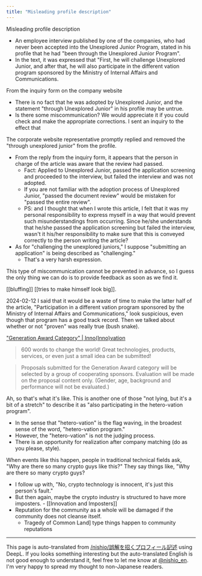 ```yaml
---
title: "Misleading profile description"
---
```


Misleading profile description
- An employee interview published by one of the companies, who had never been accepted into the Unexplored Junior Program, stated in his profile that he had "been through the Unexplored Junior Program".
- In the text, it was expressed that "First, he will challenge Unexplored Junior, and after that, he will also participate in the different vation program sponsored by the Ministry of Internal Affairs and Communications.

From the inquiry form on the company website
- There is no fact that he was adopted by Unexplored Junior, and the statement "through Unexplored Junior" in his profile may be untrue.
- Is there some miscommunication? We would appreciate it if you could check and make the appropriate corrections.
I sent an inquiry to the effect that

The corporate website representative promptly replied and removed the "through unexplored junior" from the profile.
- From the reply from the inquiry form, it appears that the person in charge of the article was aware that the review had passed.
    - Fact: Applied to Unexplored Junior, passed the application screening and proceeded to the interview, but failed the interview and was not adopted.
    - If you are not familiar with the adoption process of Unexplored Junior, "passed the document review" would be mistaken for "passed the entire review".
    - PS: and I thought that when I wrote this article, I felt that it was my personal responsibility to express myself in a way that would prevent such misunderstandings from occurring. Since he/she understands that he/she passed the application screening but failed the interview, wasn't it his/her responsibility to make sure that this is conveyed correctly to the person writing the article?
- As for "challenging the unexplored juniors," I suppose "submitting an application" is being described as "challenging."
    - That's a very harsh expression.

This type of miscommunication cannot be prevented in advance, so I guess the only thing we can do is to provide feedback as soon as we find it.


[[bluffing]]
[[tries to make himself look big]].

2024-02-12
I said that it would be a waste of time to make the latter half of the article, "Participation in a different vation program sponsored by the Ministry of Internal Affairs and Communications," look suspicious, even though that program has a good track record.
Then we talked about whether or not "proven" was really true (bush snake).

["Generation Award Category" | Inno(Inno)vation](https://www.inno.go.jp/generation/2023/)
> 600 words to change the world!
>  Great technologies, products, services, or even just a small idea can be submitted!

> Proposals submitted for the Generation Award category will be selected by a group of cooperating sponsors.
>  Evaluation will be made on the proposal content only. (Gender, age, background and performance will not be evaluated.)

Ah, so that's what it's like.
This is another one of those "not lying, but it's a bit of a stretch" to describe it as "also participating in the hetero-vation program".
- In the sense that "hetero-vation" is the flag waving, in the broadest sense of the word, "hetero-vation program."
- However, the "hetero-vation" is not the judging process.
- There is an opportunity for realization after company matching (do as you please, style).


When events like this happen, people in traditional technical fields ask, "Why are there so many crypto guys like this?" They say things like, "Why are there so many crypto guys?
- I follow up with, "No, crypto technology is innocent, it's just this person's fault."
- But then again, maybe the crypto industry is structured to have more imposters.
        - [[Innovation and Imposters]]
- Reputation for the community as a whole will be damaged if the community does not cleanse itself.
    - Tragedy of Common Land] type things happen to community reputations

---
This page is auto-translated from [/nishio/誤解を招くプロフィール記述](https://scrapbox.io/nishio/誤解を招くプロフィール記述) using DeepL. If you looks something interesting but the auto-translated English is not good enough to understand it, feel free to let me know at [@nishio_en](https://twitter.com/nishio_en). I'm very happy to spread my thought to non-Japanese readers.